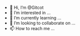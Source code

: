 - 👋 Hi, I’m @Gitcot
- 👀 I’m interested in ...
- 🌱 I’m currently learning ...
- 💞️ I’m looking to collaborate on ...
- 📫 How to reach me ...

<!---
Gitcot/Gitcot is a ✨ special ✨ repository because its `README.md` (this file) appears on your GitHub profile.
You can click the Preview link to take a look at your changes.
--->
